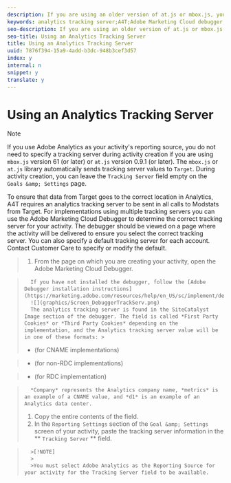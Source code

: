 ```yaml
---
description: If you are using an older version of at.js or mbox.js, you must specify an analytics tracking server for activities that use Analytics for Target (A4T).
keywords: analytics tracking server;A4T;Adobe Marketing Cloud debugger;reporting source
seo-description: If you are using an older version of at.js or mbox.js, you must specify an analytics tracking server for activities that use Analytics for Target (A4T).
seo-title: Using an Analytics Tracking Server
title: Using an Analytics Tracking Server
uuid: 7876f394-15a9-4add-b3dc-948b3cef3d57
index: y
internal: n
snippet: y
translate: y
---
```


# Using an Analytics Tracking Server


>[!NOTE]
>
>If you use Adobe Analytics as your activity's reporting source, you do not need to specify a tracking server during activity creation if you are using `mbox.js` version 61 (or later) or `at.js` version 0.9.1 (or later). The `mbox.js` or `at.js` library automatically sends tracking server values to `Target`. During activity creation, you can leave the `Tracking Server` field empty on the `Goals &amp; Settings` page. 


To ensure that data from Target goes to the correct location in Analytics, A4T requires an analytics tracking server to be sent in all calls to Modstats from Target. For implementations using multiple tracking servers you can use the Adobe Marketing Cloud Debugger to determine the correct tracking server for your activity.
The debugger should be viewed on a page where the activity will be delivered to ensure you select the correct tracking server. You can also specify a default tracking server for each account. Contact Customer Care to specify or modify the default.

>1. From the page on which you are creating your activity, open the Adobe Marketing Cloud Debugger.

>       If you have not installed the debugger, follow the [Adobe Debugger installation instructions](https://marketing.adobe.com/resources/help/en_US/sc/implement/debugger_install.html). 
>       ![](graphics/Screen_DebuggerTrackServ.png) 
>       The analytics tracking server is found in the SiteCatalyst Image section of the debugger. The field is called *First Party Cookies* or *Third Party Cookies* depending on the implementation, and the Analytics tracking server value will be in one of these formats: >    
>    * (for CNAME implementations) 

>    * (for non-RDC implementations) 

>    * (for RDC implementation) 


>       *Company* represents the Analytics company name, *metrics* is an example of a CNAME value, and *d1* is an example of an Analytics data center. 
>1. Copy the entire contents of the field.
>1. In the `Reporting Settings` section of the `Goal &amp; Settings` screen of your activity, paste the tracking server information in the ** `Tracking Server` ** field.


>       >[!NOTE]
>       >
>       >You must select Adobe Analytics as the Reporting Source for your activity for the Tracking Server field to be available.

